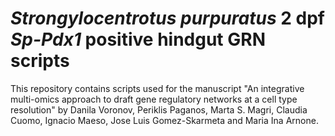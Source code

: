 # *Strongylocentrotus purpuratus* 2 dpf *Sp-Pdx1* positive hindgut GRN scripts
This repository contains scripts used for the manuscript "An integrative multi-omics approach to draft gene regulatory networks at a cell type resolution" by Danila Voronov, Periklis Paganos, Marta S. Magri, Claudia Cuomo, Ignacio Maeso, Jose Luis Gomez-Skarmeta and Maria Ina Arnone.
